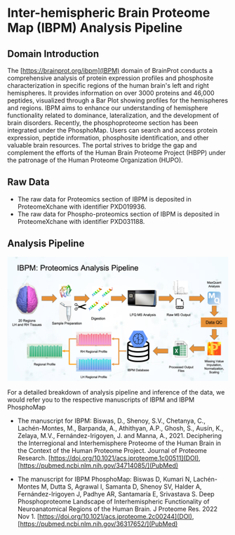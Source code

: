 # Inter-hemispheric Brain Proteome Map (IBPM) Analysis Pipeline

## Domain Introduction
The [https://brainprot.org/ibpm](IBPM) domain of BrainProt conducts a comprehensive analysis of protein expression profiles and phosphosite characterization in specific regions of the human brain's left and right hemispheres. It provides information on over 3000 proteins and 46,000 peptides, visualized through a Bar Plot showing profiles for the hemispheres and regions. IBPM aims to enhance our understanding of hemisphere functionality related to dominance, lateralization, and the development of brain disorders. Recently, the phosphoproteome section has been integrated under the PhosphoMap. Users can search and access protein expression, peptide information, phosphosite identification, and other valuable brain resources. The portal strives to bridge the gap and complement the efforts of the Human Brain Proteome Project (HBPP) under the patronage of the Human Proteome Organization (HUPO).

## Raw Data

- The raw data for Proteomics section of IBPM is deposited in ProteomeXchane with identifier PXD019936.
- The raw data for Phospho-proteomics section of IBPM is deposited in ProteomeXchane with identifier PXD031188.

## Analysis Pipeline

![IBPM Workflow](<IBPM Analysis Workflow.png>)

For a detailed breakdown of analysis pipeline and inference of the data, we would refer you to the respective manuscripts of IBPM and IBPM PhosphoMap

- The manuscript for IBPM: Biswas, D., Shenoy, S.V., Chetanya, C., Lachén-Montes, M., Barpanda, A., Athithyan, A.P., Ghosh, S., Ausín, K., Zelaya, M.V., Fernández-Irigoyen, J. and Manna, A., 2021. Deciphering the Interregional and Interhemisphere Proteome of the Human Brain in the Context of the Human Proteome Project. Journal of Proteome Research. [https://doi.org/10.1021/acs.jproteome.1c00511](DOI), [https://pubmed.ncbi.nlm.nih.gov/34714085/](PubMed)

- The manuscript for IBPM PhosphoMap: Biswas D, Kumari N, Lachén-Montes M, Dutta S, Agrawal I, Samanta D, Shenoy SV, Halder A, Fernández-Irigoyen J, Padhye AR, Santamaría E, Srivastava S. Deep Phosphoproteome Landscape of Interhemispheric Functionality of Neuroanatomical Regions of the Human Brain. J Proteome Res. 2022 Nov 1. [https://doi.org/10.1021/acs.jproteome.2c00244](DOI), [https://pubmed.ncbi.nlm.nih.gov/36317652/](PubMed)

